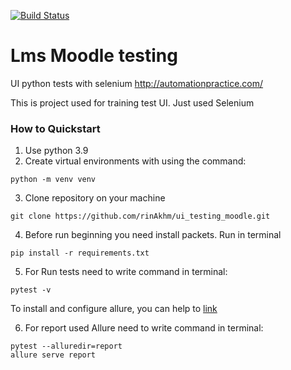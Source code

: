 [![Build Status](https://app.travis-ci.com/rinAkhm/ui_testing_moodle.svg?branch=master)](https://app.travis-ci.com/rinAkhm/ui_testing_moodle)
# Lms Moodle testing 
UI python tests with selenium http://automationpractice.com/

This is project used for training test UI. Just used Selenium

### How to Quickstart
1. Use python 3.9
2. Create virtual environments with using the command:
```
python -m venv venv
```
3. Clone repository on your machine
```
git clone https://github.com/rinAkhm/ui_testing_moodle.git
```
4. Before run beginning you need install packets. Run in terminal
```
pip install -r requirements.txt
```
5. For Run tests need to write command in terminal:
```
pytest -v
```
To install and configure allure, you can help to [link](https://www.youtube.com/watch?v=6qASwPL86MM)

6. For report used Allure need to write command in terminal:
```
pytest --alluredir=report
allure serve report
```
